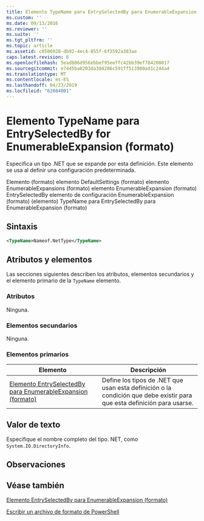 ```yaml
---
title: Elemento TypeName para EntrySelectedBy para EnumerableExpansion (formato) | Microsoft Docs
ms.custom: ''
ms.date: 09/13/2016
ms.reviewer: ''
ms.suite: ''
ms.tgt_pltfrm: ''
ms.topic: article
ms.assetid: c0506928-db92-4ec4-855f-6f3592a383ae
caps.latest.revision: 6
ms.openlocfilehash: 5ead806d956ebbef95eeffc42bb39ef784208017
ms.sourcegitcommit: e7445ba8203da304286c591ff513900ad1c244a4
ms.translationtype: MT
ms.contentlocale: es-ES
ms.lasthandoff: 04/23/2019
ms.locfileid: "62084001"
---
```

# <a name="typename-element-for-entryselectedby-for-enumerableexpansion-format"></a>Elemento TypeName para EntrySelectedBy for EnumerableExpansion (formato)

Especifica un tipo .NET que se expande por esta definición. Este elemento se usa al definir una configuración predeterminada.

Elemento (formato) elemento DefaultSettings (formato) elemento EnumerableExpansions (formato) elemento EnumerableExpansion (formato) EntrySelectedBy elemento de configuración EnumerableExpansion (formato) (elemento) TypeName para EntrySelectedBy para EnumerableExpansion (formato)

## <a name="syntax"></a>Sintaxis

```xml
<TypeName>Nameof.NetType</TypeName>

```

## <a name="attributes-and-elements"></a>Atributos y elementos

Las secciones siguientes describen los atributos, elementos secundarios y el elemento primario de la `TypeName` elemento.

### <a name="attributes"></a>Atributos

Ninguna.

### <a name="child-elements"></a>Elementos secundarios

Ninguna.

### <a name="parent-elements"></a>Elementos primarios

|Elemento|Descripción|
|-------------|-----------------|
|[Elemento EntrySelectedBy para EnumerableExpansion (formato)](./entryselectedby-element-for-enumerableexpansion-format.md)|Define los tipos de .NET que usan esta definición o la condición que debe existir para que esta definición para usarse.|

## <a name="text-value"></a>Valor de texto

Especifique el nombre completo del tipo. NET, como `System.IO.DirectoryInfo`.

## <a name="remarks"></a>Observaciones

## <a name="see-also"></a>Véase también

[Elemento EntrySelectedBy para EnumerableExpansion (formato)](./entryselectedby-element-for-enumerableexpansion-format.md)

[Escribir un archivo de formato de PowerShell](./writing-a-powershell-formatting-file.md)
